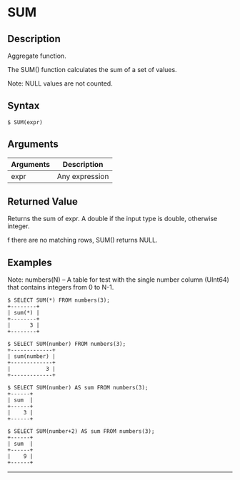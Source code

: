 # **SUM**

## **Description**

Aggregate function.

The SUM() function calculates the sum of a set of values.

Note: NULL values are not counted.

## **Syntax**

```
$ SUM(expr)
```

## **Arguments**
|  Arguments   | Description  |
|  ----  | ----  |
| expr  | Any expression |

## **Returned Value**
Returns the sum of expr. A double if the input type is double, otherwise integer.

f there are no matching rows, SUM() returns NULL.

## **Examples**

Note: numbers(N) – A table for test with the single number column (UInt64) that contains integers from 0 to N-1.

```
$ SELECT SUM(*) FROM numbers(3);
+--------+
| sum(*) |
+--------+
|      3 |
+--------+

$ SELECT SUM(number) FROM numbers(3);
+-------------+
| sum(number) |
+-------------+
|           3 |
+-------------+

$ SELECT SUM(number) AS sum FROM numbers(3);
+------+
| sum  |
+------+
|    3 |
+------+

$ SELECT SUM(number+2) AS sum FROM numbers(3);
+------+
| sum  |
+------+
|    9 |
+------+
```

***
